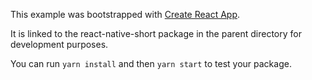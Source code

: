 This example was bootstrapped with [Create React App](https://github.com/facebook/create-react-app).

It is linked to the react-native-short package in the parent directory for development purposes.

You can run `yarn install` and then `yarn start` to test your package.
